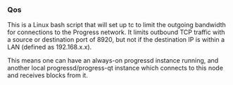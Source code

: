 ### Qos ###

This is a Linux bash script that will set up tc to limit the outgoing bandwidth for connections to the Progress network. It limits outbound TCP traffic with a source or destination port of 8920, but not if the destination IP is within a LAN (defined as 192.168.x.x).

This means one can have an always-on progressd instance running, and another local progressd/progress-qt instance which connects to this node and receives blocks from it.
